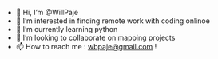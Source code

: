 - 👋 Hi, I’m @WillPaje
- 👀 I’m interested in finding remote work with coding onlinoe
- 🌱 I’m currently learning python
- 💞️ I’m looking to collaborate on mapping projects
- 📫 How to reach me : wbpaje@gmail.com !

<!---
WillPaje/WillPaje is a ✨ special ✨ repository because its `README.md` (this file) appears on your GitHub profile.
You can click the Preview link to take a look at your changes.
--->
